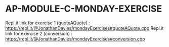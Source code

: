 # AP-MODULE-C-MONDAY-EXERCISE

Repl.it link for exercise 1 (quoteAQuote) : https://repl.it/@JonathanDavies/mondayExercises#quoteAQuote.cpp
Repl.it link for exercise 2 (conversion) : https://repl.it/@JonathanDavies/mondayExercises#conversion.cpp
